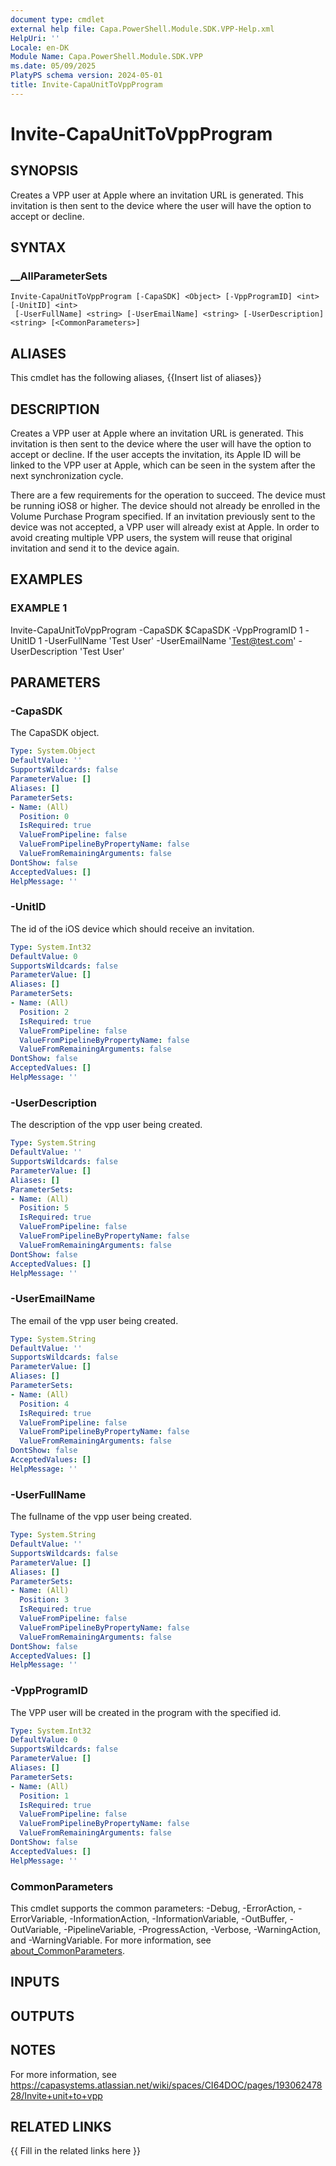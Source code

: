 ```yaml
---
document type: cmdlet
external help file: Capa.PowerShell.Module.SDK.VPP-Help.xml
HelpUri: ''
Locale: en-DK
Module Name: Capa.PowerShell.Module.SDK.VPP
ms.date: 05/09/2025
PlatyPS schema version: 2024-05-01
title: Invite-CapaUnitToVppProgram
---
```


# Invite-CapaUnitToVppProgram

## SYNOPSIS

Creates a VPP user at Apple where an invitation URL is generated. This invitation is then sent to the device where the user will have the option to accept or decline.

## SYNTAX

### __AllParameterSets

```
Invite-CapaUnitToVppProgram [-CapaSDK] <Object> [-VppProgramID] <int> [-UnitID] <int>
 [-UserFullName] <string> [-UserEmailName] <string> [-UserDescription] <string> [<CommonParameters>]
```

## ALIASES

This cmdlet has the following aliases,
  {{Insert list of aliases}}

## DESCRIPTION

Creates a VPP user at Apple where an invitation URL is generated.
This invitation is then sent to the device where the user will have the option to accept or decline.
If the user accepts the invitation, its Apple ID will be linked to the VPP user at Apple, which can be seen in the system after the next synchronization cycle.

There are a few requirements for the operation to succeed.
	The device must be running iOS8 or higher.
	The device should not already be enrolled in the Volume Purchase Program specified.
	If an invitation previously sent to the device was not accepted, a VPP user will already exist at Apple.
In order to avoid creating multiple VPP users, the system will reuse that original invitation and send it to the device again.

## EXAMPLES

### EXAMPLE 1

Invite-CapaUnitToVppProgram -CapaSDK $CapaSDK -VppProgramID 1 -UnitID 1 -UserFullName 'Test User' -UserEmailName 'Test@test.com' -UserDescription 'Test User'

## PARAMETERS

### -CapaSDK

The CapaSDK object.

```yaml
Type: System.Object
DefaultValue: ''
SupportsWildcards: false
ParameterValue: []
Aliases: []
ParameterSets:
- Name: (All)
  Position: 0
  IsRequired: true
  ValueFromPipeline: false
  ValueFromPipelineByPropertyName: false
  ValueFromRemainingArguments: false
DontShow: false
AcceptedValues: []
HelpMessage: ''
```

### -UnitID

The id of the iOS device which should receive an invitation.

```yaml
Type: System.Int32
DefaultValue: 0
SupportsWildcards: false
ParameterValue: []
Aliases: []
ParameterSets:
- Name: (All)
  Position: 2
  IsRequired: true
  ValueFromPipeline: false
  ValueFromPipelineByPropertyName: false
  ValueFromRemainingArguments: false
DontShow: false
AcceptedValues: []
HelpMessage: ''
```

### -UserDescription

The description of the vpp user being created.

```yaml
Type: System.String
DefaultValue: ''
SupportsWildcards: false
ParameterValue: []
Aliases: []
ParameterSets:
- Name: (All)
  Position: 5
  IsRequired: true
  ValueFromPipeline: false
  ValueFromPipelineByPropertyName: false
  ValueFromRemainingArguments: false
DontShow: false
AcceptedValues: []
HelpMessage: ''
```

### -UserEmailName

The email of the vpp user being created.

```yaml
Type: System.String
DefaultValue: ''
SupportsWildcards: false
ParameterValue: []
Aliases: []
ParameterSets:
- Name: (All)
  Position: 4
  IsRequired: true
  ValueFromPipeline: false
  ValueFromPipelineByPropertyName: false
  ValueFromRemainingArguments: false
DontShow: false
AcceptedValues: []
HelpMessage: ''
```

### -UserFullName

The fullname of the vpp user being created.

```yaml
Type: System.String
DefaultValue: ''
SupportsWildcards: false
ParameterValue: []
Aliases: []
ParameterSets:
- Name: (All)
  Position: 3
  IsRequired: true
  ValueFromPipeline: false
  ValueFromPipelineByPropertyName: false
  ValueFromRemainingArguments: false
DontShow: false
AcceptedValues: []
HelpMessage: ''
```

### -VppProgramID

The VPP user will be created in the program with the specified id.

```yaml
Type: System.Int32
DefaultValue: 0
SupportsWildcards: false
ParameterValue: []
Aliases: []
ParameterSets:
- Name: (All)
  Position: 1
  IsRequired: true
  ValueFromPipeline: false
  ValueFromPipelineByPropertyName: false
  ValueFromRemainingArguments: false
DontShow: false
AcceptedValues: []
HelpMessage: ''
```

### CommonParameters

This cmdlet supports the common parameters: -Debug, -ErrorAction, -ErrorVariable,
-InformationAction, -InformationVariable, -OutBuffer, -OutVariable, -PipelineVariable,
-ProgressAction, -Verbose, -WarningAction, and -WarningVariable. For more information, see
[about_CommonParameters](https://go.microsoft.com/fwlink/?LinkID=113216).

## INPUTS

## OUTPUTS

## NOTES

For more information, see https://capasystems.atlassian.net/wiki/spaces/CI64DOC/pages/19306247828/Invite+unit+to+vpp


## RELATED LINKS

{{ Fill in the related links here }}

